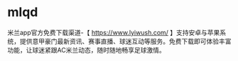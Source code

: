 # mlqd
米兰app官方免费下载渠道-【 https://www.lyiwush.com/ 】支持安卓与苹果系统，提供意甲豪门最新资讯、赛事直播、球迷互动等服务。免费下载即可体验丰富功能，让球迷紧跟AC米兰动态，随时随地畅享足球激情。
